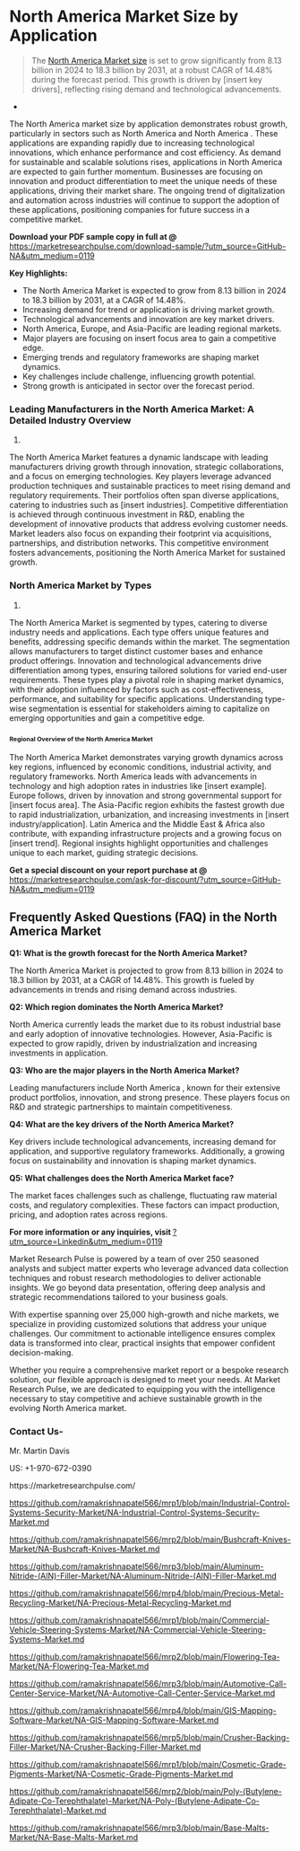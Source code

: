 <h1>North America  Market&nbsp;Size by Application</h1><blockquote><p>The <a href="https://marketresearchpulse.com/download-sample/?utm_source=GitHub-NA&amp;utm_medium=0119">North America  Market size</a> is set to grow significantly from 8.13 billion in 2024 to 18.3 billion by 2031, at a robust CAGR of 14.48% during the forecast period. This growth is driven by [insert key drivers], reflecting rising demand and technological advancements.</p></blockquote><ul><li></li></ul><p>The North America  market size by application demonstrates robust growth, particularly in sectors such as North America  and North America . These applications are expanding rapidly due to increasing technological innovations, which enhance performance and cost efficiency. As demand for sustainable and scalable solutions rises, applications in North America  are expected to gain further momentum. Businesses are focusing on innovation and product differentiation to meet the unique needs of these applications, driving their market share. The ongoing trend of digitalization and automation across industries will continue to support the adoption of these applications, positioning companies for future success in a competitive market.</p><p><strong>Download your PDF sample copy in full at @ </strong><a href="https://marketresearchpulse.com/download-sample/?utm_source=GitHub-NA&amp;utm_medium=0119">https://marketresearchpulse.com/download-sample/?utm_source=GitHub-NA&amp;utm_medium=0119</a></p><p><strong>Key Highlights: </strong></p><ul><li>The North America  Market is expected to grow from 8.13 billion in 2024 to 18.3 billion by 2031, at a CAGR of 14.48%.</li><li>Increasing demand for trend or application is driving market growth.</li><li>Technological advancements and innovation are key market drivers.</li><li>North America, Europe, and Asia-Pacific are leading regional markets.</li><li>Major players are focusing on insert focus area to gain a competitive edge.</li><li>Emerging trends and regulatory frameworks are shaping market dynamics.</li><li>Key challenges include challenge, influencing growth potential.</li><li>Strong growth is anticipated in sector over the forecast period.</li></ul><h3>Leading Manufacturers in the North America  Market: A Detailed Industry Overview</h3><ol><li></li></ol><div class="flex max-w-full flex-col flex-grow"><div class="min-h-8 text-message flex w-full flex-col items-end gap-2 whitespace-normal break-words [.text-message+&amp;]:mt-5" dir="auto" data-message-author-role="assistant" data-message-id="fd8432e4-4910-450d-b182-61b7bfb0a01f" data-message-model-slug="gpt-4o"><div class="flex w-full flex-col gap-1 empty:hidden first:pt-[3px]"><div class="markdown prose w-full break-words dark:prose-invert light"><p>The North America  Market features a dynamic landscape with leading manufacturers driving growth through innovation, strategic collaborations, and a focus on emerging technologies. Key players leverage advanced production techniques and sustainable practices to meet rising demand and regulatory requirements. Their portfolios often span diverse applications, catering to industries such as [insert industries]. Competitive differentiation is achieved through continuous investment in R&amp;D, enabling the development of innovative products that address evolving customer needs. Market leaders also focus on expanding their footprint via acquisitions, partnerships, and distribution networks. This competitive environment fosters advancements, positioning the North America  Market for sustained growth.</p></div></div></div></div><h3>North America  Market by Types</h3><ol><li></li></ol><div class="flex max-w-full flex-col flex-grow"><div class="min-h-8 text-message flex w-full flex-col items-end gap-2 whitespace-normal break-words [.text-message+&amp;]:mt-5" dir="auto" data-message-author-role="assistant" data-message-id="084470be-0bb7-4664-bddf-5156b4f41249" data-message-model-slug="gpt-4o-mini"><div class="flex w-full flex-col gap-1 empty:hidden first:pt-[3px]"><div class="markdown prose w-full break-words dark:prose-invert light"><p>The North America  Market is segmented by types, catering to diverse industry needs and applications. Each type offers unique features and benefits, addressing specific demands within the market. The segmentation allows manufacturers to target distinct customer bases and enhance product offerings. Innovation and technological advancements drive differentiation among types, ensuring tailored solutions for varied end-user requirements. These types play a pivotal role in shaping market dynamics, with their adoption influenced by factors such as cost-effectiveness, performance, and suitability for specific applications. Understanding type-wise segmentation is essential for stakeholders aiming to capitalize on emerging opportunities and gain a competitive edge.</p></div></div></div></div><h3><span style="font-size: 11px;">Regional Overview of the North America  Market</span></h3><div class="flex max-w-full flex-col flex-grow"><div class="min-h-8 text-message flex w-full flex-col items-end gap-2 whitespace-normal break-words [.text-message+&amp;]:mt-5" dir="auto" data-message-author-role="assistant" data-message-id="e9038762-ce64-4e30-91c9-9bd413514231" data-message-model-slug="gpt-4o-mini"><div class="flex w-full flex-col gap-1 empty:hidden first:pt-[3px]"><div class="markdown prose w-full break-words dark:prose-invert light"><p>The North America  Market demonstrates varying growth dynamics across key regions, influenced by economic conditions, industrial activity, and regulatory frameworks. North America leads with advancements in technology and high adoption rates in industries like [insert example]. Europe follows, driven by innovation and strong governmental support for [insert focus area]. The Asia-Pacific region exhibits the fastest growth due to rapid industrialization, urbanization, and increasing investments in [insert industry/application]. Latin America and the Middle East &amp; Africa also contribute, with expanding infrastructure projects and a growing focus on [insert trend]. Regional insights highlight opportunities and challenges unique to each market, guiding strategic decisions.</p></div></div></div></div><p><strong>Get a special discount on your report purchase at @ </strong><a href="https://marketresearchpulse.com/ask-for-discount/?utm_source=GitHub-NA&amp;utm_medium=0119">https://marketresearchpulse.com/ask-for-discount/?utm_source=GitHub-NA&amp;utm_medium=0119</a></p><h2>Frequently Asked Questions (FAQ) in the North America  Market</h2><p><strong>Q1: What is the growth forecast for the North America  Market?</strong></p><p>The North America  Market is projected to grow from 8.13 billion in 2024 to 18.3 billion by 2031, at a CAGR of 14.48%. This growth is fueled by advancements in trends and rising demand across industries.</p><p><strong>Q2: Which region dominates the North America  Market?</strong></p><p>North America currently leads the market due to its robust industrial base and early adoption of innovative technologies. However, Asia-Pacific is expected to grow rapidly, driven by industrialization and increasing investments in application.</p><p><strong>Q3: Who are the major players in the North America  Market?</strong></p><p>Leading manufacturers include North America , known for their extensive product portfolios, innovation, and strong presence. These players focus on R&amp;D and strategic partnerships to maintain competitiveness.</p><p><strong>Q4: What are the key drivers of the North America  Market?</strong></p><p>Key drivers include technological advancements, increasing demand for application, and supportive regulatory frameworks. Additionally, a growing focus on sustainability and innovation is shaping market dynamics.</p><p><strong>Q5: What challenges does the North America  Market face?</strong></p><p>The market faces challenges such as challenge, fluctuating raw material costs, and regulatory complexities. These factors can impact production, pricing, and adoption rates across regions.</p><p><strong>For more information or any inquiries, visit&nbsp;</strong><a href="?utm_source=Linkedin&utm_medium=0119">?utm_source=Linkedin&utm_medium=0119</a></p><p>Market Research Pulse is powered by a team of over 250 seasoned analysts and subject matter experts who leverage advanced data collection techniques and robust research methodologies to deliver actionable insights. We go beyond data presentation, offering deep analysis and strategic recommendations tailored to your business goals.</p><p>With expertise spanning over 25,000 high-growth and niche markets, we specialize in providing customized solutions that address your unique challenges. Our commitment to actionable intelligence ensures complex data is transformed into clear, practical insights that empower confident decision-making.</p><p>Whether you require a comprehensive market report or a bespoke research solution, our flexible approach is designed to meet your needs. At Market Research Pulse, we are dedicated to equipping you with the intelligence necessary to stay competitive and achieve sustainable growth in the evolving North America  market.</p><h3><strong>Contact Us-</strong></h3><p>Mr. Martin Davis</p><p>US: +1-970-672-0390</p><p>https://marketresearchpulse.com/</p><p><a href="https://github.com/ramakrishnapatel566/mrp1/blob/main/Industrial-Control-Systems-Security-Market/NA-Industrial-Control-Systems-Security-Market.md">https://github.com/ramakrishnapatel566/mrp1/blob/main/Industrial-Control-Systems-Security-Market/NA-Industrial-Control-Systems-Security-Market.md</a></p><p><a href="https://github.com/ramakrishnapatel566/mrp2/blob/main/Bushcraft-Knives-Market/NA-Bushcraft-Knives-Market.md">https://github.com/ramakrishnapatel566/mrp2/blob/main/Bushcraft-Knives-Market/NA-Bushcraft-Knives-Market.md</a></p><p><a href="https://github.com/ramakrishnapatel566/mrp3/blob/main/Aluminum-Nitride-(AlN)-Filler-Market/NA-Aluminum-Nitride-(AlN)-Filler-Market.md">https://github.com/ramakrishnapatel566/mrp3/blob/main/Aluminum-Nitride-(AlN)-Filler-Market/NA-Aluminum-Nitride-(AlN)-Filler-Market.md</a></p><p><a href="https://github.com/ramakrishnapatel566/mrp4/blob/main/Precious-Metal-Recycling-Market/NA-Precious-Metal-Recycling-Market.md">https://github.com/ramakrishnapatel566/mrp4/blob/main/Precious-Metal-Recycling-Market/NA-Precious-Metal-Recycling-Market.md</a></p><p><a href="https://github.com/ramakrishnapatel566/mrp1/blob/main/Commercial-Vehicle-Steering-Systems-Market/NA-Commercial-Vehicle-Steering-Systems-Market.md">https://github.com/ramakrishnapatel566/mrp1/blob/main/Commercial-Vehicle-Steering-Systems-Market/NA-Commercial-Vehicle-Steering-Systems-Market.md</a></p><p><a href="https://github.com/ramakrishnapatel566/mrp2/blob/main/Flowering-Tea-Market/NA-Flowering-Tea-Market.md">https://github.com/ramakrishnapatel566/mrp2/blob/main/Flowering-Tea-Market/NA-Flowering-Tea-Market.md</a></p><p><a href="https://github.com/ramakrishnapatel566/mrp3/blob/main/Automotive-Call-Center-Service-Market/NA-Automotive-Call-Center-Service-Market.md">https://github.com/ramakrishnapatel566/mrp3/blob/main/Automotive-Call-Center-Service-Market/NA-Automotive-Call-Center-Service-Market.md</a></p><p><a href="https://github.com/ramakrishnapatel566/mrp4/blob/main/GIS-Mapping-Software-Market/NA-GIS-Mapping-Software-Market.md">https://github.com/ramakrishnapatel566/mrp4/blob/main/GIS-Mapping-Software-Market/NA-GIS-Mapping-Software-Market.md</a></p><p><a href="https://github.com/ramakrishnapatel566/mrp5/blob/main/Crusher-Backing-Filler-Market/NA-Crusher-Backing-Filler-Market.md">https://github.com/ramakrishnapatel566/mrp5/blob/main/Crusher-Backing-Filler-Market/NA-Crusher-Backing-Filler-Market.md</a></p><p><a href="https://github.com/ramakrishnapatel566/mrp1/blob/main/Cosmetic-Grade-Pigments-Market/NA-Cosmetic-Grade-Pigments-Market.md">https://github.com/ramakrishnapatel566/mrp1/blob/main/Cosmetic-Grade-Pigments-Market/NA-Cosmetic-Grade-Pigments-Market.md</a></p><p><a href="https://github.com/ramakrishnapatel566/mrp2/blob/main/Poly-(Butylene-Adipate-Co-Terephthalate)-Market/NA-Poly-(Butylene-Adipate-Co-Terephthalate)-Market.md">https://github.com/ramakrishnapatel566/mrp2/blob/main/Poly-(Butylene-Adipate-Co-Terephthalate)-Market/NA-Poly-(Butylene-Adipate-Co-Terephthalate)-Market.md</a></p><p><a href="https://github.com/ramakrishnapatel566/mrp3/blob/main/Base-Malts-Market/NA-Base-Malts-Market.md">https://github.com/ramakrishnapatel566/mrp3/blob/main/Base-Malts-Market/NA-Base-Malts-Market.md</a></p>

